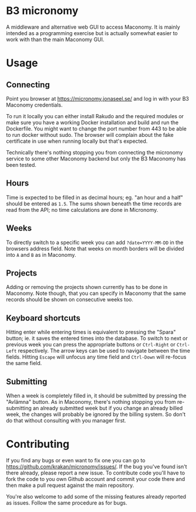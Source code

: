# B3 micronomy

A middleware and alternative web GUI to access Maconomy. It is mainly
intended as a programming exercise but is actually somewhat easier to
work with than the main Maconomy GUI.

# Usage

## Connecting

Point you browser at https://micronomy.jonaseel.se/ and log in with
your B3 Maconomy credentials.

To run it locally you can either install Rakudo and the required
modules or make sure you have a working Docker installation and build
and run the Dockerfile. You might want to change the port number from
443 to be able to run docker without sudo. The browser will complain
about the fake certificate in use when running locally but that's
expected.

Technically there's nothing stopping you from connecting the micronomy
service to some other Maconomy backend but only the B3 Maconomy has
been tested.

## Hours

Time is expected to be filled in as decimal hours; eg. "an hour and a
half" should be entered as `1.5`. The sums shown beneath the time
records are read from the API; no time calculations are done in
Micronomy.

## Weeks

To directly switch to a specific week you can add `?date=YYYY-MM-DD`
in the browsers address field. Note that weeks on month borders will
be divided into `A` and `B` as in Maconomy.

## Projects

Adding or removing the projects shown currently has to be done in
Maconomy. Note though, that you can specify in Maconomy that the same
records should be shown on consecutive weeks too.

## Keyboard shortcuts

Hitting enter while entering times is equivalent to pressing the
"Spara" button; ie. it saves the entered times into the database. To
switch to next or previous week you can press the appropriate buttons
or `Ctrl-Right` or `Ctrl-Left` respectively. The arrow keys can be
used to navigate between the time fields. Hitting `Escape` will
unfocus any time field and `Ctrl-Down` will re-focus the same field.

## Submitting

When a week is completely filled in, it should be submitted by
pressing the "Avlämna" button. As in Maconomy, there's nothing
stopping you from re-submitting an already submitted week but if you
change an already billed week, the changes will probably be ignored by
the billing system. So don't do that without consulting with you
manager first.

# Contributing

If you find any bugs or even want to fix one you can go to
https://github.com/krakan/micronomy/issues/. If the bug you've found
isn't there already, please report a new issue. To contribute code
you'll have to fork the code to you own Github account and commit your
code there and then make a pull request against the main repository.

You're also welcome to add some of the missing features already
reported as issues. Follow the same procedure as for bugs.
